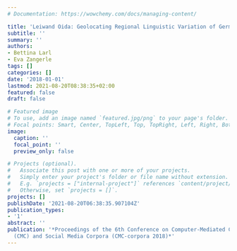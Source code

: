 ```yaml
---
# Documentation: https://wowchemy.com/docs/managing-content/

title: 'Leiwand Oida: Geolocating Regional Linguistic Variation of German on Twitter'
subtitle: ''
summary: ''
authors:
- Bettina Larl
- Eva Zangerle
tags: []
categories: []
date: '2018-01-01'
lastmod: 2021-08-20T08:38:35+02:00
featured: false
draft: false

# Featured image
# To use, add an image named `featured.jpg/png` to your page's folder.
# Focal points: Smart, Center, TopLeft, Top, TopRight, Left, Right, BottomLeft, Bottom, BottomRight.
image:
  caption: ''
  focal_point: ''
  preview_only: false

# Projects (optional).
#   Associate this post with one or more of your projects.
#   Simply enter your project's folder or file name without extension.
#   E.g. `projects = ["internal-project"]` references `content/project/deep-learning/index.md`.
#   Otherwise, set `projects = []`.
projects: []
publishDate: '2021-08-20T06:38:35.907104Z'
publication_types:
- '1'
abstract: ''
publication: '*Proceedings of the 6th Conference on Computer-Mediated Communication
  (CMC) and Social Media Corpora (CMC-corpora 2018)*'
---
```

